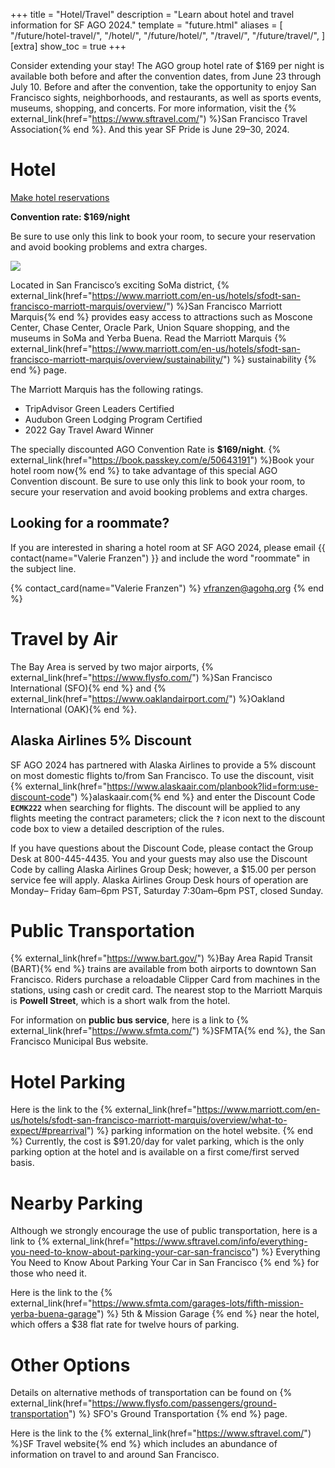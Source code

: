 +++
title = "Hotel/Travel"
description = "Learn about hotel and travel information for SF AGO 2024."
template = "future.html"
aliases = [
  "/future/hotel-travel/",
  "/hotel/",
  "/future/hotel/",
  "/travel/",
  "/future/travel/",
]
[extra]
show_toc = true
+++

Consider extending your stay! The AGO group hotel rate of $169 per night is available both before
and after the convention dates, from June 23 through July 10. Before and after the convention, take
the opportunity to enjoy San Francisco sights, neighborhoods, and restaurants, as well as sports
events, museums, shopping, and concerts. For more information, visit the
{% external_link(href="https://www.sftravel.com/") %}San Francisco Travel Association{% end %}.
And this year SF Pride is June 29–30, 2024.

# Hotel

<div class="action-panel">
<a class="fancy-button" href="https://book.passkey.com/e/50643191" rel="external" target="_blank">Make hotel reservations</a>

**Convention rate: $169/night**

Be sure to use only this link to book your room, to secure your reservation and avoid booking
problems and extra charges.

</div>

<div class="centered">
<img class="framed-photo not-too-big" src="/img/marriott-marquis.jpg" style="aspect-ratio: 800 / 450">
</div>

<p></p>


Located in San Francisco’s exciting SoMa district,
{% external_link(href="https://www.marriott.com/en-us/hotels/sfodt-san-francisco-marriott-marquis/overview/") %}San Francisco Marriott Marquis{% end %}
provides easy access to attractions such as Moscone Center, Chase Center, Oracle Park, Union Square
shopping, and the museums in SoMa and Yerba Buena. Read the Marriott Marquis
{% external_link(href="https://www.marriott.com/en-us/hotels/sfodt-san-francisco-marriott-marquis/overview/sustainability/") %}
sustainability
{% end %}
page.

The Marriott Marquis has the following ratings.
* TripAdvisor Green Leaders Certified
* Audubon Green Lodging Program Certified
* 2022 Gay Travel Award Winner

The specially discounted AGO Convention Rate is **$169/night**.
{% external_link(href="https://book.passkey.com/e/50643191") %}Book your hotel room now{% end %}
to take advantage of this special AGO Convention discount. Be sure to use only this link to book
your room, to secure your reservation and avoid booking problems and extra charges.

## Looking for a roommate?

If you are interested in sharing a hotel room at SF AGO 2024, please email {{ contact(name="Valerie Franzen") }}
and include the word "roommate" in the subject line.

{% contact_card(name="Valerie Franzen") %}
<a href="mailto:vfranzen@agohq.org">vfranzen@agohq.org</a>
{% end %}

# Travel by Air

The Bay Area is served by two major airports,
{% external_link(href="https://www.flysfo.com/") %}San Francisco International (SFO){% end %}
and
{% external_link(href="https://www.oaklandairport.com/") %}Oakland International (OAK){% end %}.

## Alaska Airlines 5% Discount

SF AGO 2024 has partnered with Alaska Airlines to provide a 5% discount on most domestic flights
to/from San Francisco. To use the discount, visit
{% external_link(href="https://www.alaskaair.com/planbook?lid=form:use-discount-code") %}alaskaair.com{% end %}
and enter the Discount Code **`ECMK222`** when searching for flights. The discount will be applied
to any flights meeting the contract parameters; click the **`?`** icon next to the discount
code box to view a detailed description of the rules.

If you have questions about the Discount Code, please contact the Group Desk at 800-445-4435. You
and your guests may also use the Discount Code by calling Alaska Airlines Group Desk; however, a
$15.00 per person service fee will apply. Alaska Airlines Group Desk hours of operation are Monday–
Friday 6am–6pm PST, Saturday 7:30am–6pm PST, closed Sunday.

# Public Transportation

{% external_link(href="https://www.bart.gov/") %}Bay Area Rapid Transit (BART){% end %}
trains are available from both airports to downtown San Francisco. Riders purchase a reloadable
Clipper Card from machines in the stations, using cash or credit card. The nearest stop to the
Marriott Marquis is **Powell Street**, which is a short walk from the hotel.

For information on **public bus service**, here is a link to
{% external_link(href="https://www.sfmta.com/") %}SFMTA{% end %},
the San Francisco Municipal Bus website.

# Hotel Parking

Here is the link to the
{% external_link(href="https://www.marriott.com/en-us/hotels/sfodt-san-francisco-marriott-marquis/overview/what-to-expect/#prearrival") %}
parking information on the hotel website.
{% end %}
Currently, the cost is $91.20/day for valet parking, which is the only parking option at the hotel
and is available on a first come/first served basis.

# Nearby Parking

Although we strongly encourage the use of public transportation, here is a link to
{% external_link(href="https://www.sftravel.com/info/everything-you-need-to-know-about-parking-your-car-san-francisco") %}
Everything You Need to Know About Parking Your Car in San Francisco
{% end %}
for those who need it.

Here is the link to the
{% external_link(href="https://www.sfmta.com/garages-lots/fifth-mission-yerba-buena-garage") %}
5th & Mission Garage
{% end %}
near the hotel, which offers a $38 flat rate for twelve hours of parking.

# Other Options

Details on alternative methods of transportation can be found on
{% external_link(href="https://www.flysfo.com/passengers/ground-transportation") %}
SFO's Ground Transportation
{% end %}
page.

Here is the link to the
{% external_link(href="https://www.sftravel.com/") %}SF Travel website{% end %}
which includes an abundance of information on travel to and around San Francisco.

<div class="bottom-ad">
  <div class="bottom-ad-placeholder"></div>
</div>

